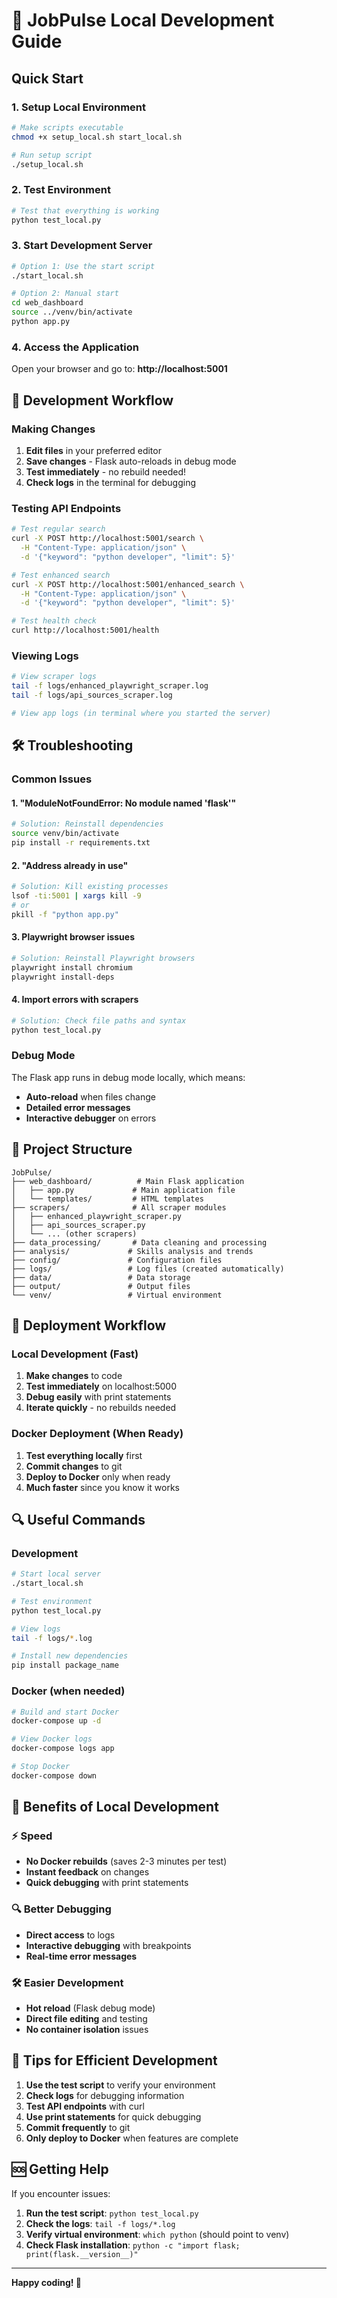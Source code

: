 # 🚀 JobPulse Local Development Guide

## Quick Start

### 1. Setup Local Environment
```bash
# Make scripts executable
chmod +x setup_local.sh start_local.sh

# Run setup script
./setup_local.sh
```

### 2. Test Environment
```bash
# Test that everything is working
python test_local.py
```

### 3. Start Development Server
```bash
# Option 1: Use the start script
./start_local.sh

# Option 2: Manual start
cd web_dashboard
source ../venv/bin/activate
python app.py
```

### 4. Access the Application
Open your browser and go to: **http://localhost:5001**

## 🔧 Development Workflow

### Making Changes
1. **Edit files** in your preferred editor
2. **Save changes** - Flask auto-reloads in debug mode
3. **Test immediately** - no rebuild needed!
4. **Check logs** in the terminal for debugging

### Testing API Endpoints
```bash
# Test regular search
curl -X POST http://localhost:5001/search \
  -H "Content-Type: application/json" \
  -d '{"keyword": "python developer", "limit": 5}'

# Test enhanced search
curl -X POST http://localhost:5001/enhanced_search \
  -H "Content-Type: application/json" \
  -d '{"keyword": "python developer", "limit": 5}'

# Test health check
curl http://localhost:5001/health
```

### Viewing Logs
```bash
# View scraper logs
tail -f logs/enhanced_playwright_scraper.log
tail -f logs/api_sources_scraper.log

# View app logs (in terminal where you started the server)
```

## 🛠️ Troubleshooting

### Common Issues

#### 1. "ModuleNotFoundError: No module named 'flask'"
```bash
# Solution: Reinstall dependencies
source venv/bin/activate
pip install -r requirements.txt
```

#### 2. "Address already in use"
```bash
# Solution: Kill existing processes
lsof -ti:5001 | xargs kill -9
# or
pkill -f "python app.py"
```

#### 3. Playwright browser issues
```bash
# Solution: Reinstall Playwright browsers
playwright install chromium
playwright install-deps
```

#### 4. Import errors with scrapers
```bash
# Solution: Check file paths and syntax
python test_local.py
```

### Debug Mode
The Flask app runs in debug mode locally, which means:
- **Auto-reload** when files change
- **Detailed error messages**
- **Interactive debugger** on errors

## 📁 Project Structure

```
JobPulse/
├── web_dashboard/          # Main Flask application
│   ├── app.py             # Main application file
│   └── templates/         # HTML templates
├── scrapers/              # All scraper modules
│   ├── enhanced_playwright_scraper.py
│   ├── api_sources_scraper.py
│   └── ... (other scrapers)
├── data_processing/       # Data cleaning and processing
├── analysis/             # Skills analysis and trends
├── config/               # Configuration files
├── logs/                 # Log files (created automatically)
├── data/                 # Data storage
├── output/               # Output files
└── venv/                 # Virtual environment
```

## 🚀 Deployment Workflow

### Local Development (Fast)
1. **Make changes** to code
2. **Test immediately** on localhost:5000
3. **Debug easily** with print statements
4. **Iterate quickly** - no rebuilds needed

### Docker Deployment (When Ready)
1. **Test everything locally** first
2. **Commit changes** to git
3. **Deploy to Docker** only when ready
4. **Much faster** since you know it works

## 🔍 Useful Commands

### Development
```bash
# Start local server
./start_local.sh

# Test environment
python test_local.py

# View logs
tail -f logs/*.log

# Install new dependencies
pip install package_name
```

### Docker (when needed)
```bash
# Build and start Docker
docker-compose up -d

# View Docker logs
docker-compose logs app

# Stop Docker
docker-compose down
```

## 🎯 Benefits of Local Development

### ⚡ Speed
- **No Docker rebuilds** (saves 2-3 minutes per test)
- **Instant feedback** on changes
- **Quick debugging** with print statements

### 🔍 Better Debugging
- **Direct access** to logs
- **Interactive debugging** with breakpoints
- **Real-time error messages**

### 🛠️ Easier Development
- **Hot reload** (Flask debug mode)
- **Direct file editing** and testing
- **No container isolation** issues

## 📝 Tips for Efficient Development

1. **Use the test script** to verify your environment
2. **Check logs** for debugging information
3. **Test API endpoints** with curl
4. **Use print statements** for quick debugging
5. **Commit frequently** to git
6. **Only deploy to Docker** when features are complete

## 🆘 Getting Help

If you encounter issues:

1. **Run the test script**: `python test_local.py`
2. **Check the logs**: `tail -f logs/*.log`
3. **Verify virtual environment**: `which python` (should point to venv)
4. **Check Flask installation**: `python -c "import flask; print(flask.__version__)"`

---

**Happy coding! 🚀**

